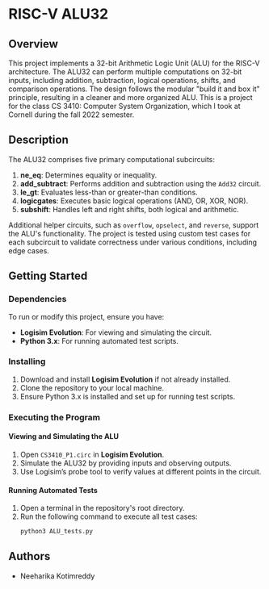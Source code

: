 # RISC-V ALU32 

## Overview

This project implements a 32-bit Arithmetic Logic Unit (ALU) for the RISC-V architecture. The ALU32 can perform multiple computations on 32-bit inputs, including addition, subtraction, logical operations, shifts, and comparison operations. The design follows the modular "build it and box it" principle, resulting in a cleaner and more organized ALU. This is a project for the class CS 3410: Computer System Organization, which I took at Cornell during the fall 2022 semester. 

## Description

The ALU32 comprises five primary computational subcircuits:
1. **ne_eq**: Determines equality or inequality.
2. **add_subtract**: Performs addition and subtraction using the `Add32` circuit.
3. **le_gt**: Evaluates less-than or greater-than conditions.
4. **logicgates**: Executes basic logical operations (AND, OR, XOR, NOR).
5. **subshift**: Handles left and right shifts, both logical and arithmetic.

Additional helper circuits, such as `overflow`, `opselect`, and `reverse`, support the ALU's functionality. The project is tested using custom test cases for each subcircuit to validate correctness under various conditions, including edge cases.

## Getting Started

### Dependencies

To run or modify this project, ensure you have:
- **Logisim Evolution**: For viewing and simulating the circuit.
- **Python 3.x**: For running automated test scripts.

### Installing

1. Download and install **Logisim Evolution** if not already installed.
2. Clone the repository to your local machine.
3. Ensure Python 3.x is installed and set up for running test scripts.

### Executing the Program

#### Viewing and Simulating the ALU

1. Open `CS3410_P1.circ` in **Logisim Evolution**.
2. Simulate the ALU32 by providing inputs and observing outputs.
3. Use Logisim’s probe tool to verify values at different points in the circuit.

#### Running Automated Tests

1. Open a terminal in the repository's root directory.
2. Run the following command to execute all test cases:
   ```bash
   python3 ALU_tests.py

## Authors 
* Neeharika Kotimreddy
